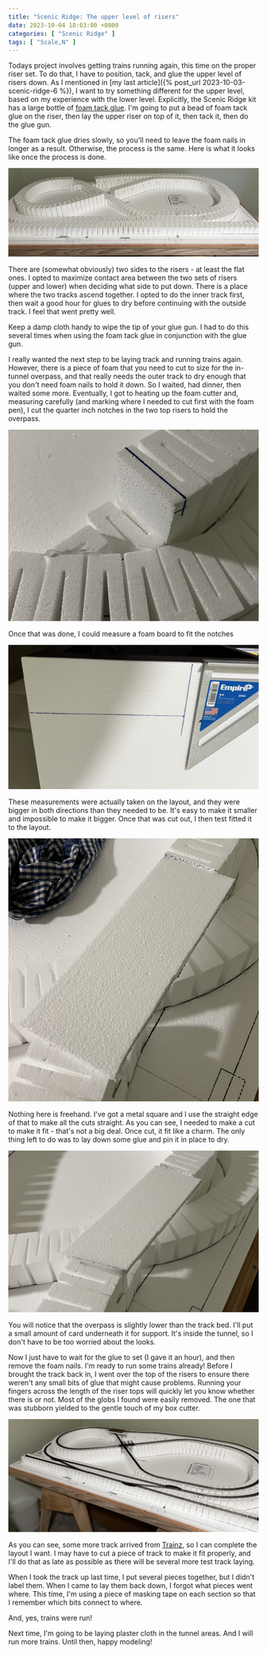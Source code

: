 ```yaml
---
title: "Scenic Ridge: The upper level of risers"
date: 2023-10-04 18:03:00 +0800
categories: [ "Scenic Ridge" ]
tags: [ "Scale,N" ]
---
```


Todays project involves getting trains running again, this time on the proper riser set. To do that, I have to position, tack, and glue the upper level of risers down. As I mentioned in [my last article]({% post_url 2023-10-03-scenic-ridge-6 %}), I want to try something different for the upper level, based on my experience with the lower level.  Explicitly, the Scenic Ridge kit has a large bottle of [foam tack glue](https://woodlandscenics.woodlandscenics.com/show/item/ST1444).  I'm going to put a bead of foam tack glue on the riser, then lay the upper riser on top of it, then tack it, then do the glue gun.

The foam tack glue dries slowly, so you'll need to leave the foam nails in longer as a result.  Otherwise, the process is the same.  Here is what it looks like once the process is done.

![The foam risers in place](/assets/2023/1004/img1.jpg)

There are (somewhat obviously) two sides to the risers - at least the flat ones.  I opted to maximize contact area between the two sets of risers (upper and lower) when deciding what side to put down.  There is a place where the two tracks ascend together.  I opted to do the inner track first, then wait a good hour for glues to dry before continuing with the outside track.  I feel that went pretty well.

Keep a damp cloth handy to wipe the tip of your glue gun.  I had to do this several times when using the foam tack glue in conjunction with the glue gun.

I really wanted the next step to be laying track and running trains again.  However, there is a piece of foam that you need to cut to size for the in-tunnel overpass, and that really needs the outer track to dry enough that you don't need foam nails to hold it down.  So I waited, had dinner, then waited some more.  Eventually, I got to heating up the foam cutter and, measuring carefully (and marking where I needed to cut first with the foam pen), I cut the quarter inch notches in the two top risers to hold the overpass.

![Cutting the notches for the overpass](/assets/2023/1004/img2.jpg)

Once that was done, I could measure a foam board to fit the notches

![Measuring the overpass](/assets/2023/1004/img3.jpg)

These measurements were actually taken on the layout, and they were bigger in both directions than they needed to be.  It's easy to make it smaller and impossible to make it bigger.  Once that was cut out, I then test fitted it to the layout.

![The first test fitting](/assets/2023/1004/img4.jpg)

Nothing here is freehand. I've got a metal square and I use the straight edge of that to make all the cuts straight. As you can see, I needed to make a cut to make it fit - that's not a big deal.  Once cut, it fit like a charm. The only thing left to do was to lay down some glue and pin it in place to dry.

![The overpass is installed](/assets/2023/1004/img5.jpg)

You will notice that the overpass is slightly lower than the track bed.  I'll put a small amount of card underneath it for support.  It's inside the tunnel, so I don't have to be too worried about the looks.

Now I just have to wait for the glue to set (I gave it an hour), and then remove the foam nails.  I'm ready to run some trains already!  Before I brought the track back in, I went over the top of the risers to ensure there weren't any small bits of glue that might cause problems.  Running your fingers across the length of the riser tops will quickly let you know whether there is or not.  Most of the globs I found were easily removed.  The one that was stubborn yielded to the gentle touch of my box cutter.

![The track is laid out](/assets/2023/1004/img6.jpg)

As you can see, some more track arrived from [Trainz](https://trainz.com), so I can complete the layout I want.  I may have to cut a piece of track to make it fit properly, and I'll do that as late as possible as there will be several more test track laying.

When I took the track up last time, I put several pieces together, but I didn't label them.  When I came to lay them back down, I forgot what pieces went where.  This time, I'm using a piece of masking tape on each section so that I remember which bits connect to where.

And, yes, trains were run!

Next time, I'm going to be laying plaster cloth in the tunnel areas. And I will run more trains.  Until then, happy modeling!
